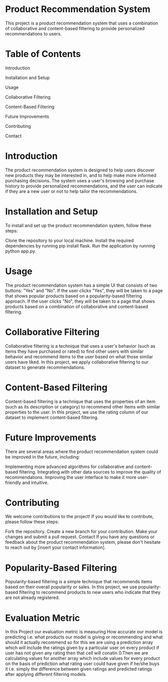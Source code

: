 # <b>Product Recommendation System</b>

This project is a product recommendation system that uses a combination of collaborative and content-based filtering to provide personalized recommendations to users.

# <b>Table of Contents</b>

Introduction

Installation and Setup

Usage

Collaborative Filtering

Content-Based Filtering

Future Improvements

Contributing

Contact

# <b>Introduction</b>

The product recommendation system is designed to help users discover new products they may be interested in, and to help make more informed purchasing decisions. The system uses a user's browsing and purchase history to provide personalized recommendations, and the user can indicate if they are a new user or not to help tailor the recommendations.

# <b>Installation and Setup</b>

To install and set up the product recommendation system, follow these steps:

Clone the repository to your local machine.
Install the required dependencies by running pip install flask.
Run the application by running python app.py.

# <b>Usage</b>

The product recommendation system has a simple UI that consists of two buttons: "Yes" and "No". If the user clicks "Yes", they will be taken to a page that shows popular products based on a popularity-based filtering approach. If the user clicks "No", they will be taken to a page that shows products based on a combination of collaborative and content-based filtering.

# <b>Collaborative Filtering</b>

Collaborative filtering is a technique that uses a user's behavior (such as items they have purchased or rated) to find other users with similar behavior and recommend items to the user based on what those similar users have liked. In this project, we apply collaborative filtering to our dataset to generate recommendations.

# <b>Content-Based Filtering</b>

Content-based filtering is a technique that uses the properties of an item (such as its description or category) to recommend other items with similar properties to the user. In this project, we use the rating column of our dataset to implement content-based filtering.

# <b>Future Improvements</b>

There are several areas where the product recommendation system could be improved in the future, including:

Implementing more advanced algorithms for collaborative and content-based filtering.
Integrating with other data sources to improve the quality of recommendations.
Improving the user interface to make it more user-friendly and intuitive.

# <b>Contributing</b>

We welcome contributions to the project! If you would like to contribute, please follow these steps:

Fork the repository.
Create a new branch for your contribution.
Make your changes and submit a pull request.
Contact
If you have any questions or feedback about the product recommendation system, please don't hesitate to reach out by [insert your contact information].

# Popularity-Based Filtering
Popularity-based filtering is a simple technique that recommends items based on their overall popularity or sales. In this project, we use popularity-based filtering to recommend products to new users who indicate that they are not already registered.

# Evaluation Metric 

In this Project our evaluation metric is measuring How accurate our model is predicting i.e. what products our model is giving or recommending and what should it actually recommend so for this we are using a prediction array which will include the ratings given by a particular user on every product if user has not given any rating then that cell will conatin 0.Then we are calculating values for another array which include values for every product on the basis of prediction what rating user could have given if he/she buys it i.e. simply the difference between given ratings and predicted ratings after applying different filtering models.

